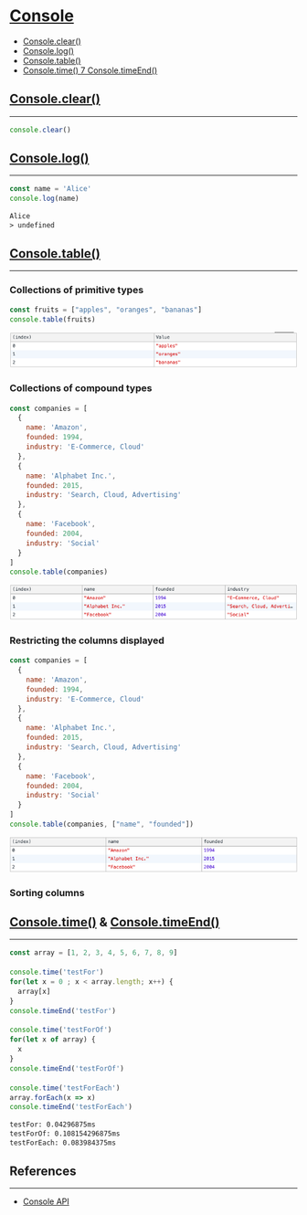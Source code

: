 # [Console](https://developer.mozilla.org/en-US/docs/Web/API/Console)

* [Console.clear()](#consoleclear)
* [Console.log()](#consolelog)
* [Console.table()](#consoletable)
* [Console.time() 7 Console.timeEnd()](#consoletime--consoletimeend)

## [Console.clear()](https://developer.mozilla.org/en-US/docs/Web/API/Console/clear)
---

```js
console.clear()
```

## [Console.log()](https://developer.mozilla.org/en-US/docs/Web/API/Console/log)
---

```js
const name = 'Alice'
console.log(name)
```

```
Alice
> undefined
```

## [Console.table()](https://developer.mozilla.org/en-US/docs/Web/API/Console/table)
---

### Collections of primitive types

```js
const fruits = ["apples", "oranges", "bananas"]
console.table(fruits)
```

![](assets/console-table-fruits.png)

### Collections of compound types

```js
const companies = [
  {
    name: 'Amazon',
    founded: 1994,
    industry: 'E-Commerce, Cloud'
  },
  {
    name: 'Alphabet Inc.',
    founded: 2015,
    industry: 'Search, Cloud, Advertising'
  },
  {
    name: 'Facebook',
    founded: 2004,
    industry: 'Social'
  }
]
console.table(companies)
```

![](assets/console-table-companies.png)

### Restricting the columns displayed

```js
const companies = [
  {
    name: 'Amazon',
    founded: 1994,
    industry: 'E-Commerce, Cloud'
  },
  {
    name: 'Alphabet Inc.',
    founded: 2015,
    industry: 'Search, Cloud, Advertising'
  },
  {
    name: 'Facebook',
    founded: 2004,
    industry: 'Social'
  }
]
console.table(companies, ["name", "founded"])
```

![](assets/console-table-companies-restricting.png)

### Sorting columns

## [Console.time()](https://developer.mozilla.org/en-US/docs/Web/API/Console/time) & [Console.timeEnd()](https://developer.mozilla.org/en-US/docs/Web/API/Console/timeEnd)
---

```js
const array = [1, 2, 3, 4, 5, 6, 7, 8, 9]

console.time('testFor')
for(let x = 0 ; x < array.length; x++) {
  array[x]
}
console.timeEnd('testFor')

console.time('testForOf')
for(let x of array) {
  x
}
console.timeEnd('testForOf')

console.time('testForEach')
array.forEach(x => x)
console.timeEnd('testForEach')
```

```
testFor: 0.04296875ms
testForOf: 0.108154296875ms
testForEach: 0.083984375ms
```

## References
---

* [Console API](https://console.spec.whatwg.org)